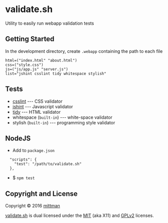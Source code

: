 # validate.sh
Utility to easily run webapp validation tests

## Getting Started
In the development directory, create `.webapp` containing the path to each file
```
html=("index.html" "about.html")
css=("style.css")
js=("js/app.js" "server.js")
list="jshint csslint tidy whitespace stylish"
```

## Tests
* [csslint](https://www.npmjs.com/package/csslint) --- CSS validator
* [jshint](https://www.npmjs.com/package/jshint) --- Javascript validator
* [tidy](https://github.com/htacg/tidy-html5/tree/master/README) --- HTML validator
* whitespace (`built-in`) --- white-space validator
* stylish (`built-in`) --- programming style validator

## NodeJS
* Add to `package.json`
```
  "scripts": {
    "test": "/path/to/validate.sh"
  },
```
* $ `npm test`

## Copyright and License
Copyright &copy; 2016 [mittman](https://github.com/mittman)

[validate.sh](https://github.com/mittman/validate.sh/blob/master/validate.sh) is dual licensed under the [MIT](LICENSE) (aka X11) and [GPLv2](COPYING) licenses.
